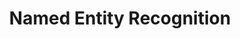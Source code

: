 ---
word: "true"

title: "Named Entity Recognition"

categories: ['']

tags: ['Named', 'Entity', 'Recognition']

arwords: 'التعرف على أسماء الكائنات'

arexps: []

enwords: ['Named Entity Recognition']

enexps: []

arlexicons: 'ع'

enlexicons: 'N'

authors: ['Ruqayya Roshdy']

translators: ['']

citations: 'مقدمة في حوسبة اللغة العربية'

sources: 'مركز الملك عبدالله بن عبدالعزيز الدولي لخدمة اللغة العربية'

slug: ""
---